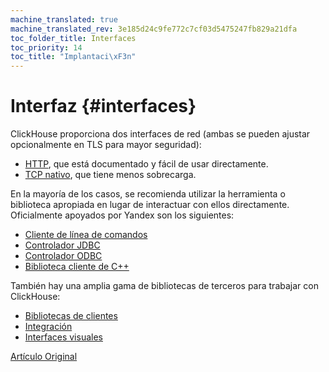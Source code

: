 ```yaml
---
machine_translated: true
machine_translated_rev: 3e185d24c9fe772c7cf03d5475247fb829a21dfa
toc_folder_title: Interfaces
toc_priority: 14
toc_title: "Implantaci\xF3n"
---
```


# Interfaz {#interfaces}

ClickHouse proporciona dos interfaces de red (ambas se pueden ajustar opcionalmente en TLS para mayor seguridad):

-   [HTTP](http.md), que está documentado y fácil de usar directamente.
-   [TCP nativo](tcp.md), que tiene menos sobrecarga.

En la mayoría de los casos, se recomienda utilizar la herramienta o biblioteca apropiada en lugar de interactuar con ellos directamente. Oficialmente apoyados por Yandex son los siguientes:

-   [Cliente de línea de comandos](cli.md)
-   [Controlador JDBC](jdbc.md)
-   [Controlador ODBC](odbc.md)
-   [Biblioteca cliente de C++](cpp.md)

También hay una amplia gama de bibliotecas de terceros para trabajar con ClickHouse:

-   [Bibliotecas de clientes](third-party/client-libraries.md)
-   [Integración](third-party/integrations.md)
-   [Interfaces visuales](third-party/gui.md)

[Artículo Original](https://clickhouse.tech/docs/en/interfaces/) <!--hide-->
